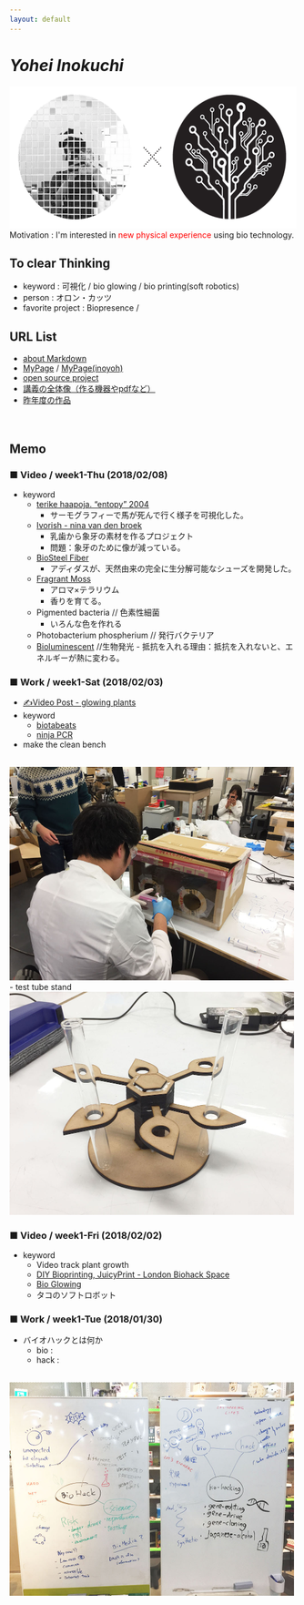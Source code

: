 ```yaml
---
layout: default
---
```


# _Yohei Inokuchi_
<img style="width : 550px; height : 250px;" src="image/profile_4.png"><br>
Motivation : I'm interested in <span style="color: red;">new physical experience</span> using bio technology.

## To clear Thinking
- keyword : 可視化 / bio glowing / bio printing(soft robotics)
- person : オロン・カッツ
- favorite project : Biopresence / 

## URL List
- [about Markdown](https://github.com/BioClub/Practice-Repository/blob/master/Reference.md)
- [MyPage](http://bha5.bioclub.org/participants/yohei/) / [MyPage(inoyoh)](https://inoyoh.github.io/BHA5/participants/yohei/)
- [open source project](https://www.hackteria.org/wiki/Collection_of_DIY_Biology,_Open_Source_Art_Projects)
- [講義の全体像（作る機器やpdfなど）](http://biohackacademy.github.io/bha5/classes/)
- [昨年度の作品](https://github.com/BioClub/lab/wiki/bha4)
<br><br><br>


## Memo
### ■ Video / week1-Thu (2018/02/08)
- keyword
  - [terike haapoja. “entopy” 2004](http://www.av-arkki.fi/en/works/entropy/)
    - サーモグラフィーで馬が死んで行く様子を可視化した。
  - [Ivorish - nina van den broek](http://www.ivorish.org/)
    - 乳歯から象牙の素材を作るプロジェクト
    - 問題：象牙のために像が減っている。
  - [BioSteel Fiber](https://prtimes.jp/main/html/rd/p/000000324.000003301.html)
    - アディダスが、天然由来の完全に生分解可能なシューズを開発した。
  - [Fragrant Moss](https://orbellamoss.com/pages/about-orbella-fragrant-moss)
    - アロマ×テラリウム
    - 香りを育てる。
  - Pigmented bacteria    // 色素性細菌
    - いろんな色を作れる
  - Photobacterium phospherium    // 発行バクテリア
  - [Bioluminescent](http://biohackacademy.github.io/biofactory/class/1-incubator/bioluminescent-bacteria-isolation/) //生物発光   - 抵抗を入れる理由：抵抗を入れないと、エネルギーが熱に変わる。
  
### ■ Work / week1-Sat (2018/02/03)
- [✍️Video Post - glowing plants](http://bha5.bioclub.org/general/2018/02/03/glowing_plants.html)
- keyword
  - [biotabeats](http://biotabeats.org/index.html)
  - [ninja PCR](https://blog.adafruit.com/2017/03/23/ninjapcr-open-source-iot-dna-amplifier/)
- make the clean bench
<br>
<img src="image/clean_bench.JPG" width="500px">
- test tube stand
<br>
<img src="image/test_tube_stand.JPG" width="500px">


### ■ Video / week1-Fri (2018/02/02)
- keyword
  - Video track plant growth
  - [DIY Bioprinting, JuicyPrint - London Biohack Space](http://makezine.jp/blog/2016/09/prototyping-with-living-cells.html)
  - [Bio Glowing](http://jp.techcrunch.com/2014/08/12/20140811glowing-plant-is-one-of-y-combinators-very-first-biotech-startups/)
  - タコのソフトロボット

### ■ Work / week1-Tue (2018/01/30)
- バイオハックとは何か
  - bio : 
  - hack : 
<br>
<img src="image/what_is_bio_hacking.jpg" width="500px">


